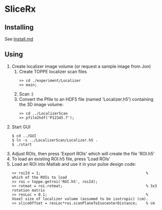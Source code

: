 # SliceRx

## Installing

See [Install.md](Install.md)


## Using

1. Create localizer image volume (or request a sample image from Jon)
	1. Create TOPPE localizer scan files
		```
		>> cd ./experiment/Localizer
		>> main;
		```
	1. Scan :)
	1. Convert the Pfile to an HDF5 file (named 'Localizer.h5') containing the 3D image volume:
		```
		>> cd ../LocalizerScan
		>> pfile2hdf('P12345.7');
		```
1. Start GUI
	```
	$ cd ../GUI
	$ ln -s ../LocalizerScan/Localizer.h5 .
	$ ./start
	```
1. Adjust ROIs, then press 'Export ROIs' which will create the file 'ROI.h5'
1. To load an existing ROI.h5 file, press 'Load ROIs'
1. Load an ROI into Matlab and use it in your pulse design code:
	```
	>> roiId = 1;                                                % which of the ROIs to load
	>> roi = toppe.getroi('ROI.h5', roiId);
	>> rotmat = roi.rotmat;                                      % 3x3 rotation matrix
	>> resLoc = 0.1;                                             % Voxel size of localizer volume (assumed to be isotropic) (cm).            
	>> sliceOffset = resLoc*roi.scanPlaneToIsocenterDistance;    % cm
	```

